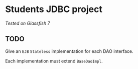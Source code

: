 Students JDBC project
======================
*Tested on Glassfish 7*

TODO
---------
Give an `EJB` `Stateless` implementation for each DAO interface.

Each implementation must extend `BaseDaoImpl`.
